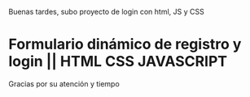 Buenas tardes, subo proyecto de login con html, JS y CSS
# Formulario dinámico de registro y login  || HTML CSS JAVASCRIPT

Gracias por su atención y tiempo
